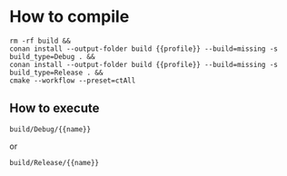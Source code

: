 # How to compile
```
rm -rf build &&
conan install --output-folder build {{profile}} --build=missing -s build_type=Debug . &&
conan install --output-folder build {{profile}} --build=missing -s build_type=Release . &&
cmake --workflow --preset=ctAll
```
## How to execute
```
build/Debug/{{name}}
```
or
```
build/Release/{{name}}
```
